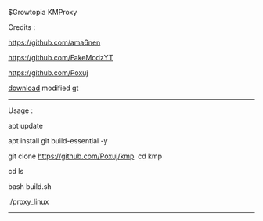 $Growtopia KMProxy

Credits : 

https://github.com/ama6nen

https://github.com/FakeModzYT

https://github.com/Poxuj

[download](https://www.mediafire.com/file/gren56cg77qea6e/gen_signed.apk/file) modified gt

--------------------------------------
Usage :

apt update

apt install git build-essential -y

git clone https://github.com/Poxuj/kmp
​
cd kmp

cd ls

bash build.sh

./proxy_linux

--------------------------------------
